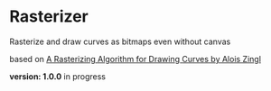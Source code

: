 # Rasterizer

Rasterize and draw curves as bitmaps even without canvas

based on [A Rasterizing Algorithm for Drawing Curves by Alois Zingl](https://zingl.github.io/Bresenham.pdf)

**version: 1.0.0** in progress
